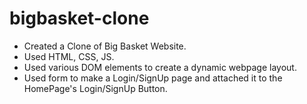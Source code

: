 # bigbasket-clone

- Created a Clone of Big Basket Website.
- Used HTML, CSS, JS.
- Used various DOM elements to create a dynamic webpage layout.
- Used form to make a Login/SignUp page and attached it to the HomePage's Login/SignUp Button.
